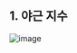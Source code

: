 ## 1. 야근 지수
![image](https://user-images.githubusercontent.com/102525066/208801092-ffed4626-287f-4d1e-91d9-9fa14c274d00.png)
